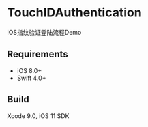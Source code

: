 # TouchIDAuthentication

iOS指纹验证登陆流程Demo

## Requirements
- iOS 8.0+
- Swift 4.0+

## Build

Xcode 9.0, iOS 11 SDK
